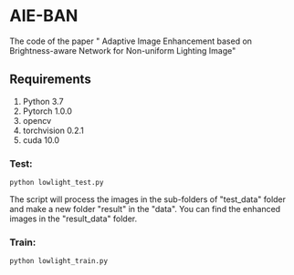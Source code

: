 # AIE-BAN
The code of the paper " Adaptive Image Enhancement based on Brightness-aware Network for Non-uniform Lighting Image"
## Requirements
1. Python 3.7 
2. Pytorch 1.0.0
3. opencv
4. torchvision 0.2.1
5. cuda 10.0

### Test: 

```
python lowlight_test.py 
```
The script will process the images in the sub-folders of "test_data" folder and make a new folder "result" in the "data". You can find the enhanced images in the "result_data" folder.

### Train:
```
python lowlight_train.py 
```
